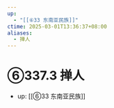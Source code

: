 ```yaml
---
up:
  - "[[⑥33 东南亚民族]]"
ctime: 2025-03-01T13:36:37+08:00
aliases:
  - 掸人
---
```


# ⑥337.3 掸人

- up: [[⑥33 东南亚民族]]
